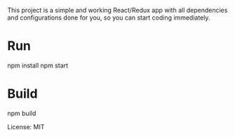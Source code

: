 This project is a simple and working React/Redux app with all dependencies and configurations done for you, so you can start coding immediately.

# Run
npm install
npm start

# Build
npm build

License: MIT
